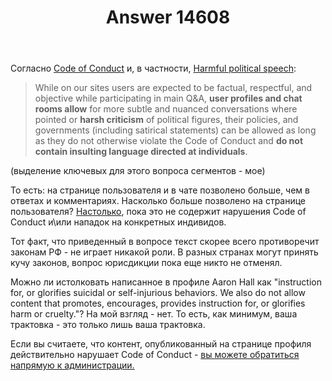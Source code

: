 ﻿---
title: "Answer 14608"
se.owner.user_id: 337980
se.owner.display_name: "Anton Menshov"
se.owner.link: "https://ru.meta.stackoverflow.com/users/337980/anton-menshov"
se.answer_id: 14608
se.question_id: 14601
se.post_type: answer
se.is_accepted: False
---
<p>Согласно <a href="https://meta.stackexchange.com/conduct">Code of Conduct</a> и, в частности, <a href="https://meta.stackexchange.com/conduct/political-speech">Harmful political speech</a>:</p>
<blockquote>
<p>While on our sites users are expected to be factual, respectful, and objective while participating in main Q&amp;A, <strong>user profiles and chat rooms allow</strong> for more subtle and nuanced conversations where pointed or <strong>harsh criticism</strong> of political figures, their policies, and governments (including satirical statements) can be allowed as long as they do not otherwise violate the Code of Conduct and <strong>do not contain insulting language directed at individuals</strong>.</p>
</blockquote>
<p>(выделение ключевых для этого вопроса сегментов - мое)</p>
<p>То есть: на странице пользователя и в чате позволено больше, чем в ответах и комментариях. Насколько больше позволено на странице пользователя? <a href="https://meta.stackoverflow.com/a/416289/2452869">Настолько</a>, пока это не содержит нарушения Code of Conduct и\или нападок на конкретных индивидов.</p>
<p>Тот факт, что приведенный в вопросе текст скорее всего противоречит законам РФ - не играет никакой роли. В разных странах могут принять кучу законов, вопрос юрисдикции пока еще никто не отменял.</p>
<p>Можно ли истолковать написанное в профиле Aaron Hall как &quot;instruction for, or glorifies suicidal or self-injurious behaviors. We also do not allow content that promotes, encourages, provides instruction for, or glorifies harm or cruelty.&quot;? На мой взгляд - нет. То есть, как минимум, ваша трактовка - это только лишь ваша трактовка.</p>
<p>Если вы считаете, что контент, опубликованный на странице профиля действительно нарушает Code of Conduct - <a href="https://meta.stackexchange.com/contact">вы можете обратиться напрямую к администрации.</a></p>
